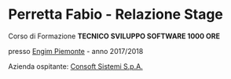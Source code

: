 <h1>Perretta Fabio - Relazione Stage</h1>

<p>Corso di Formazione <strong>TECNICO SVILUPPO SOFTWARE 1000 ORE</strong></p>

presso <a href="http://engim.org" target="_blank">Engim Piemonte</a> - anno 2017/2018

Azienda ospitante: <a href="https://www.consoft.it/index.php/it/" target="_blank">Consoft Sistemi S.p.A.</a>
